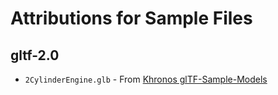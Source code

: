 # Attributions for Sample Files

## gltf-2.0

- `2CylinderEngine.glb` - From [Khronos glTF-Sample-Models](https://github.com/KhronosGroup/glTF-Sample-Models/blob/master/2.0/2CylinderEngine/glTF-Binary/2CylinderEngine.glb)
